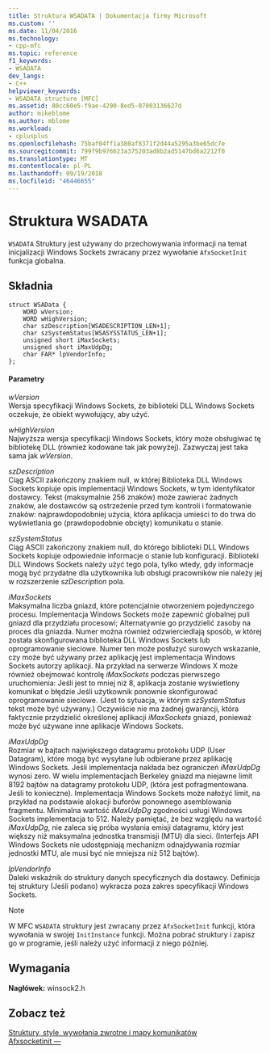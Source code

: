 ```yaml
---
title: Struktura WSADATA | Dokumentacja firmy Microsoft
ms.custom: ''
ms.date: 11/04/2016
ms.technology:
- cpp-mfc
ms.topic: reference
f1_keywords:
- WSADATA
dev_langs:
- C++
helpviewer_keywords:
- WSADATA structure [MFC]
ms.assetid: 80cc60e5-f9ae-4290-8ed5-07003136627d
author: mikeblome
ms.author: mblome
ms.workload:
- cplusplus
ms.openlocfilehash: 75baf04ff1a380af8371f2d44a5295a3be65dc7e
ms.sourcegitcommit: 799f9b976623a375203ad8b2ad5147bd6a2212f0
ms.translationtype: MT
ms.contentlocale: pl-PL
ms.lasthandoff: 09/19/2018
ms.locfileid: "46446655"
---
```

# <a name="wsadata-structure"></a>Struktura WSADATA

`WSADATA` Struktury jest używany do przechowywania informacji na temat inicjalizacji Windows Sockets zwracany przez wywołanie `AfxSocketInit` funkcja globalna.

## <a name="syntax"></a>Składnia

```
struct WSAData {
    WORD wVersion;
    WORD wHighVersion;
    char szDescription[WSADESCRIPTION_LEN+1];
    char szSystemStatus[WSASYSSTATUS_LEN+1];
    unsigned short iMaxSockets;
    unsigned short iMaxUdpDg;
    char FAR* lpVendorInfo;
};
```

#### <a name="parameters"></a>Parametry

*wVersion*<br/>
Wersja specyfikacji Windows Sockets, że biblioteki DLL Windows Sockets oczekuje, że obiekt wywołujący, aby użyć.

*wHighVersion*<br/>
Najwyższa wersja specyfikacji Windows Sockets, który może obsługiwać tę bibliotekę DLL (również kodowane tak jak powyżej). Zazwyczaj jest taka sama jak *wVersion*.

*szDescription*<br/>
Ciąg ASCII zakończony znakiem null, w której Biblioteka DLL Windows Sockets kopiuje opis implementacji Windows Sockets, w tym identyfikator dostawcy. Tekst (maksymalnie 256 znaków) może zawierać żadnych znaków, ale dostawców są ostrzeżenie przed tym kontroli i formatowanie znaków: najprawdopodobniej użycia, która aplikacja umieści to do trwa do wyświetlania go (prawdopodobnie obcięty) komunikatu o stanie.

*szSystemStatus*<br/>
Ciąg ASCII zakończony znakiem null, do którego biblioteki DLL Windows Sockets kopiuje odpowiednie informacje o stanie lub konfiguracji. Biblioteki DLL Windows Sockets należy użyć tego pola, tylko wtedy, gdy informacje mogą być przydatne dla użytkownika lub obsługi pracowników nie należy jej w rozszerzenie *szDescription* pola.

*iMaxSockets*<br/>
Maksymalna liczba gniazd, które potencjalnie otworzeniem pojedynczego procesu. Implementacja Windows Sockets może zapewnić globalnej puli gniazd dla przydziału procesowi; Alternatywnie go przydzielić zasoby na proces dla gniazda. Numer można również odzwierciedlają sposób, w której została skonfigurowana biblioteka DLL Windows Sockets lub oprogramowanie sieciowe. Numer ten może posłużyć surowych wskazanie, czy może być używany przez aplikację jest implementacja Windows Sockets autorzy aplikacji. Na przykład na serwerze Windows X może również obejmować kontrolę *iMaxSockets* podczas pierwszego uruchomienia: Jeśli jest to mniej niż 8, aplikacja zostanie wyświetlony komunikat o błędzie Jeśli użytkownik ponownie skonfigurować oprogramowanie sieciowe. (Jest to sytuacja, w którym *szSystemStatus* tekst może być używany.) Oczywiście nie ma żadnej gwarancji, która faktycznie przydzielić określonej aplikacji *iMaxSockets* gniazd, ponieważ może być używane inne aplikacje Windows Sockets.

*iMaxUdpDg*<br/>
Rozmiar w bajtach największego datagramu protokołu UDP (User Datagram), które mogą być wysyłane lub odbierane przez aplikację Windows Sockets. Jeśli implementacja nakłada bez ograniczeń *iMaxUdpDg* wynosi zero. W wielu implementacjach Berkeley gniazd ma niejawne limit 8192 bajtów na datagramy protokołu UDP, (która jest pofragmentowana. Jeśli to konieczne). Implementacja Windows Sockets może nałożyć limit, na przykład na podstawie alokacji buforów ponownego asemblowania fragmentu. Minimalna wartość *iMaxUdpDg* zgodności usługi Windows Sockets implementacja to 512. Należy pamiętać, że bez względu na wartość *iMaxUdpDg*, nie zaleca się próba wysłania emisji datagramu, który jest większy niż maksymalna jednostka transmisji (MTU) dla sieci. (Interfejs API Windows Sockets nie udostępniają mechanizm odnajdywania rozmiar jednostki MTU, ale musi być nie mniejsza niż 512 bajtów).

*lpVendorInfo*<br/>
Daleki wskaźnik do struktury danych specyficznych dla dostawcy. Definicja tej struktury (Jeśli podano) wykracza poza zakres specyfikacji Windows Sockets.

> [!NOTE]
>  W MFC `WSADATA` struktury jest zwracany przez `AfxSocketInit` funkcji, która wywołania w swojej `InitInstance` funkcji. Można pobrać struktury i zapisz go w programie, jeśli należy użyć informacji z niego później.

## <a name="requirements"></a>Wymagania

**Nagłówek:** winsock2.h

## <a name="see-also"></a>Zobacz też

[Struktury, style, wywołania zwrotne i mapy komunikatów](../../mfc/reference/structures-styles-callbacks-and-message-maps.md)<br/>
[Afxsocketinit —](../../mfc/reference/application-information-and-management.md#afxsocketinit)

